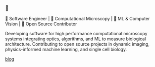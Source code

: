 ### 👋

<!--
**srivarra/srivarra** is a ✨ _special_ ✨ repository because its `README.md` (this file) appears on your GitHub profile.
-->
🚀 Software Engineer | 🔬 Computational Microscopy | 🤖 ML & Computer Vision | 🌟 Open Source Contributor

Developing software for high performance computational microscopy systems integrating optics, algorithms, and ML to measure biological architecture. Contributing to open source projects in dynamic imaging, physics-informed machine learning, and single cell biology.

[blog][srivarra-dev]

[srivarra-dev]: https://www.srivarra.dev/
